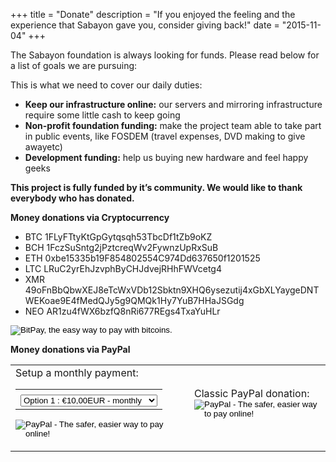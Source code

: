 +++
title = "Donate"
description = "If you enjoyed the feeling and the experience that Sabayon gave you, consider giving back!"
date = "2015-11-04"
+++

The Sabayon foundation is always looking for funds. Please read below for a list of goals we are pursuing:

This is what we need to cover our daily duties:

* **Keep our infrastructure online:** our servers and mirroring infrastructure require some little cash to keep going
* **Non-profit foundation funding:** make the project team able to take part in public events, like FOSDEM (travel expenses, DVD making to give awayetc)
* **Development funding:** help us buying new hardware and feel happy geeks

**This project is fully funded by it’s community. We would like to thank everybody who has donated.**

**Money donations via Cryptocurrency**

* BTC 1FLyFTtyKtGpGytqsqh53TbcDf1tZb9oKZ
* BCH 1FczSuSntg2jPztcreqWv2FywnzUpRxSuB
* ETH 0xbe15335b19F854802554C974Dd637650f1201525
* LTC LRuC2yrEhJzvphByCHJdvejRHhFWVcetg4
* XMR 49oFnBbQbwXEJ8eTcWxVDb12Sbktn9XHQ6ysezutij4xGbXLYaygeDNTWEKoae9E4fMedQJy5g9QMQk1Hy7YuB7HHaJSGdg
* NEO AR1zu4fWX6bzfQ8nRi677REgs4TxaYuHLr

<form action="https://bitpay.com/checkout" method="post">
  <input type="hidden" name="action" value="checkout"/>
  <input type="hidden" name="posData" value=""/>
  <input type="hidden" name="data" value="fPb7mv8gWi4bWFtOeSKXr0lJzfKR2EaAFKJQqkMIrD+3wISLznCMvOQhVK+gBRU15L23yCF+2oiZmItlLN6egFQD/9YtRdJpeuw4FCvRy6w6ckwAa4DcizSofD/HXK2jRraLJP+ZCXlH2wNcTgAY6hoLc1t84ZoE1LttJtQoyCZHAP2mLcLWyG6BUSXI42Qe+z+46n9doudD60CnES1ZKQ=="/>
  <input type="image" src="https://bitpay.com/img/button-small.png" border="0" name="submit" alt="BitPay, the easy way to pay with bitcoins.">
</form>

**Money donations via PayPal**
<div align="center" style="margin-top: 0.5em">
    <table cellspacing="15px">
    <tbody><tr>
        <td style="padding-right: 15px">
           Setup a monthly payment:<br>

<form method="post" action="https://www.paypal.com/cgi-bin/webscr">
<input type="hidden" value="_s-xclick" name="cmd">
<input type="hidden" name="lc" value="US">
<input type="hidden" value="6HGA395H37MJ8" name="hosted_button_id">
<table>
<tbody><tr><td><input type="hidden" value="" name="on0"></td></tr><tr><td><select name="os0">
	<option value="Option 1">Option 1 : €10,00EUR - monthly</option>
	<option value="Option 2">Option 2 : €20,00EUR - monthly</option>
	<option value="Option 3">Option 3 : €50,00EUR - monthly</option>
	<option value="Option 4">Option 4 : €100,00EUR - monthly</option>
</select> </td></tr>
</tbody></table>
<input type="hidden" value="EUR" name="currency_code">
<input type="image" border="0" alt="PayPal - The safer, easier way to pay online!" name="submit" src="https://static.sabayon.org/site/img/paypal_subscribe.gif">
<img width="1" height="1" border="0" src="https://www.paypalobjects.com/WEBSCR-640-20110306-1/en_US/i/scr/pixel.gif" alt="" hidden="" style="display: none !important;">
</form>
        </td>
    <td>
           Classic PayPal donation:<br>
<form action="https://www.paypal.com/cgi-bin/webscr" method="post">
<input type="hidden" name="cmd" value="_s-xclick">
<input type="hidden" name="lc" value="US">
<input type="hidden" name="hosted_button_id" value="GG8JWTLGQEL56">
<input type="image" src="https://www.paypalobjects.com/en_US/i/btn/btn_donateCC_LG.gif" border="0" name="submit" alt="PayPal - The safer, easier way to pay online!">
<img alt="" border="0" src="https://www.paypalobjects.com/en_US/i/scr/pixel.gif" width="1" height="1" hidden="" style="display: none !important;">
</form>
    </td>
    </tr>
    </tbody></table>
</div>
